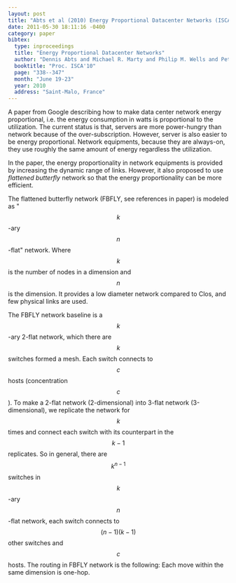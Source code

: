 ```yaml
---
layout: post
title: "Abts et al (2010) Energy Proportional Datacenter Networks (ISCA)"
date: 2011-05-30 18:11:16 -0400
category: paper
bibtex:
  type: inproceedings
  title: "Energy Proportional Datacenter Networks"
  author: "Dennis Abts and Michael R. Marty and Philip M. Wells and Peter Klausler and Hong Liu"
  booktitle: "Proc. ISCA'10"
  page: "338--347"
  month: "June 19-23"
  year: 2010
  address: "Saint-Malo, France"
---
```


A paper from Google describing how to make data center network energy
proportional, i.e. the energy consumption in watts is proportional to the
utilization. The current status is that, servers are more power-hungry than
network because of the over-subscription. However, server is also easier to be
energy proportional. Network equipments, because they are always-on, they use
roughly the same amount of energy regardless the utilization.

In the paper, the energy proportionality in network equipments is provided by
increasing the dynamic range of links. However, it also proposed to use
*flattened butterfly* network so that the energy proportionality can be more
efficient.

The flattened butterfly network (FBFLY, see references in paper) is modeled as
"$$k$$-ary $$n$$-flat" network. Where $$k$$ is the number of nodes in a dimension and
$$n$$ is the dimension. It provides a low diameter network compared to Clos, and
few physical links are used.

The FBFLY network baseline is a $$k$$-ary 2-flat network, which there are $$k$$
switches formed a mesh. Each switch connects to $$c$$ hosts (concentration $$c$$). To
make a 2-flat network (2-dimensional) into 3-flat network (3-dimensional), we
replicate the network for $$k$$ times and connect each switch with its counterpart
in the $$k-1$$ replicates. So in general, there are $$k^{n-1}$$ switches in $$k$$-ary
$$n$$-flat network, each switch connects to $$(n-1)(k-1)$$ other switches and $$c$$
hosts. The routing in FBFLY network is the following: Each move within the same
dimension is one-hop.
